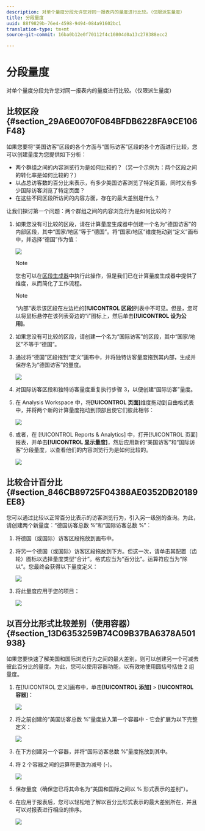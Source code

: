 ```yaml
---
description: 对单个量度分段允许您对同一报表内的量度进行比较。（仅限派生量度）
title: 分段量度
uuid: 88f9829b-76e4-4598-9494-084a91602bc1
translation-type: tm+mt
source-git-commit: 16ba0b12e0f70112f4c10804d0a13c278388ecc2

---
```



# 分段量度

对单个量度分段允许您对同一报表内的量度进行比较。（仅限派生量度）

## 比较区段 {#section_29A6E0070F084BFDB6228FA9CE106F48}

如果您要将“美国访客”区段的各个方面与“国际访客”区段的各个方面进行比较，您可以创建量度为您提供如下分析：

* 两个群组之间的内容浏览行为是如何比较的？（另一个示例为：两个区段之间的转化率是如何比较的？）
* 以占总访客数的百分比来表示，有多少美国访客浏览了特定页面，同时又有多少国际访客浏览了特定页面？
* 在这些不同区段所访问的内容方面，存在的最大差别是什么？

让我们探讨第一个问题：两个群组之间的内容浏览行为是如何比较的？

1. 如果您没有可比较的区段，请在计算量度生成器中创建一个名为“德国访客”的内部区段，其中“国家/地区”等于“德国”。将“国家/地区”维度拖动到“定义”画布中，并选择“德国”作为值：

   ![](assets/segment-from-dimension.png)

   >[!NOTE]
   >
   >您也可以在[区段生成器](https://marketing.adobe.com/resources/help/zh_CN/analytics/segment/seg_build.html)中执行此操作，但是我们已在计算量度生成器中提供了维度，从而简化了工作流程。

   >[!NOTE]
   >
   >“内部”表示该区段在左边栏的&#x200B;**[!UICONTROL 区段]**&#x200B;列表中不可见。但是，您可以将鼠标悬停在该列表旁边的“i”图标上，然后单击&#x200B;**[!UICONTROL 设为公用]**。

1. 如果您没有可比较的区段，请创建一个名为“国际访客”的区段，其中“国家/地区”不等于“德国”。
1. 通过将“德国”区段拖到“定义”画布中，并将独特访客量度拖到其内部，生成并保存名为“德国访客”的量度。

   ![](assets/german-visitors.png)

1. 对国际访客区段和独特访客量度重复执行步骤 3，以便创建“国际访客”量度。
1. 在 Analysis Workspace 中，将&#x200B;**[!UICONTROL 页面]**&#x200B;维度拖动到自由格式表中，并将两个新的计算量度拖动到顶部且使它们彼此相邻：

   ![](assets/workspace-pages.png)

1. 或者，在 [!UICONTROL Reports &amp; Analytics] 中，打开[!UICONTROL 页面]报表，并单击&#x200B;**[!UICONTROL 显示量度]**，然后应用新的“美国访客”和“国际访客”分段量度，以查看他们的内容浏览行为是如何比较的。

   ![](assets/pages-report.png)

## 比较合计百分比 {#section_846CB89725F04388AE0352DB20189EE8}

您可以通过比较以正常百分比表示的访客浏览行为，引入另一级别的查询。为此，请创建两个新量度：“德国访客总数 %”和“国际访客总数 %”：

1. 将德国（或国际）访客区段拖放到画布中。
1. 将另一个德国（或国际）访客区段拖放到下方。但这一次，请单击其配置（齿轮）图标以选择量度类型“合计”。格式应当为“百分比”。运算符应当为“除以”。您最终会获得以下量度定义：

   ![](assets/cm_metric_total.png)

1. 将此量度应用于您的项目：

   ![](assets/cm_percent_total.png)

## 以百分比形式比较差别（使用容器）{#section_13D6353259B74C09B37BA6378A501938}

如果您要快速了解美国和国际浏览行为之间的最大差别，则可以创建另一个可减去彼此百分比的量度。为此，您可以使用容器功能，以有效地使用圆括号括住 2 组量度。

1. 在[!UICONTROL 定义]画布中，单击&#x200B;**[!UICONTROL 添加]** > **[!UICONTROL 容器]**：

   ![](assets/cm_add_container.png)

1. 将之前创建的“美国访客总数 %”量度放入第一个容器中 - 它会扩展为以下完整定义：

   ![](assets/cm_container_us.png)

1. 在下方创建另一个容器，并将“国际访客总数 %”量度拖放到其中。
1. 将 2 个容器之间的运算符更改为减号 (-)。

   ![](assets/cm_container_intl.png)

1. 保存量度（确保您已将其命名为“美国和国际之间以 % 形式表示的差别”）。
1. 在应用于报表后，您可以轻松地了解以百分比形式表示的最大差别所在，并且可以对报表进行相应的排序。

   ![](assets/cm_diff_percent.png)


